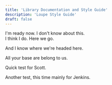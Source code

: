 ```yaml
---
title: 'Library Documentation and Style Guide'
description: 'Loupe Style Guide'
draft: false
---
```


I'm ready now. I don't know about this.  
I think I do. Here we go.  
  
And I know where we're headed here.

All your base are belong to us.

Quick test for Scott.

Another test, this time mainly for Jenkins.
